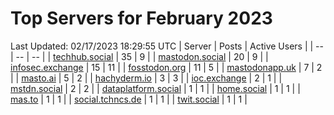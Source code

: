 # Top Servers for February 2023
Last Updated: 02/17/2023 18:29:55 UTC
| Server | Posts | Active Users |
| -- | -- | -- |
| [techhub.social](https://techhub.social/tags/PowerShell) | 35 | 9 |
| [mastodon.social](https://mastodon.social/tags/PowerShell) | 20 | 9 |
| [infosec.exchange](https://infosec.exchange/tags/PowerShell) | 15 | 11 |
| [fosstodon.org](https://fosstodon.org/tags/PowerShell) | 11 | 5 |
| [mastodonapp.uk](https://mastodonapp.uk/tags/PowerShell) | 7 | 2 |
| [masto.ai](https://masto.ai/tags/PowerShell) | 5 | 2 |
| [hachyderm.io](https://hachyderm.io/tags/PowerShell) | 3 | 3 |
| [ioc.exchange](https://ioc.exchange/tags/PowerShell) | 2 | 1 |
| [mstdn.social](https://mstdn.social/tags/PowerShell) | 2 | 2 |
| [dataplatform.social](https://dataplatform.social/tags/PowerShell) | 1 | 1 |
| [home.social](https://home.social/tags/PowerShell) | 1 | 1 |
| [mas.to](https://mas.to/tags/PowerShell) | 1 | 1 |
| [social.tchncs.de](https://social.tchncs.de/tags/PowerShell) | 1 | 1 |
| [twit.social](https://twit.social/tags/PowerShell) | 1 | 1 |
